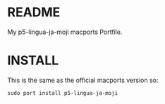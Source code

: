 # README

My p5-lingua-ja-moji macports Portfile.

# INSTALL

This is the same as the official macports version so:

    sudo port install p5-lingua-ja-moji

